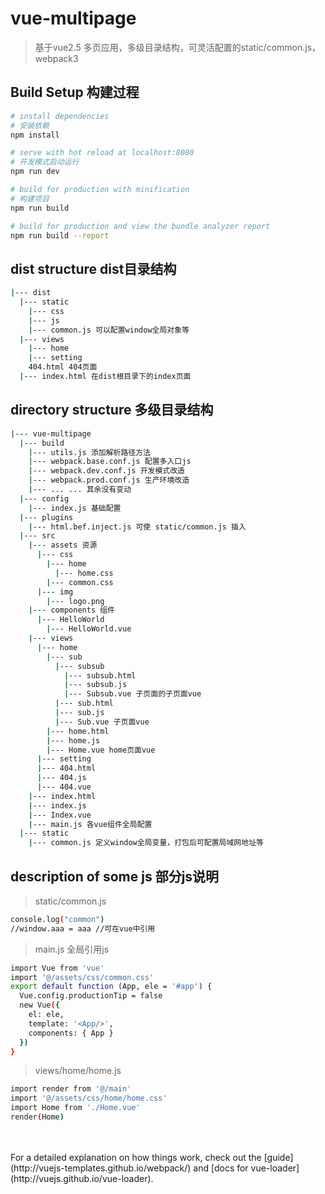 # vue-multipage

> 基于vue2.5 多页应用，多级目录结构，可灵活配置的static/common.js，webpack3

## Build Setup 构建过程

``` bash
# install dependencies
# 安装依赖
npm install

# serve with hot reload at localhost:8080
# 开发模式启动运行
npm run dev

# build for production with minification
# 构建项目
npm run build

# build for production and view the bundle analyzer report
npm run build --report
```

## dist structure dist目录结构
``` bash
|--- dist
  |--- static
    |--- css
    |--- js
    |--- common.js 可以配置window全局对象等
  |--- views
    |--- home
    |--- setting
    404.html 404页面
  |--- index.html 在dist根目录下的index页面
```

## directory structure 多级目录结构

``` bash
|--- vue-multipage
  |--- build
    |--- utils.js 添加解析路径方法
    |--- webpack.base.conf.js 配置多入口js
    |--- webpack.dev.conf.js 开发模式改造
    |--- webpack.prod.conf.js 生产环境改造
    |--- ... ... 其余没有变动
  |--- config
    |--- index.js 基础配置
  |--- plugins
    |--- html.bef.inject.js 可使 static/common.js 插入
  |--- src
    |--- assets 资源
      |--- css
        |--- home
          |--- home.css
        |--- common.css
      |--- img
        |--- logo.png
    |--- components 组件
      |--- HelloWorld
        |--- HelloWorld.vue
    |--- views
      |--- home
        |--- sub
          |--- subsub
            |--- subsub.html
            |--- subsub.js
            |--- Subsub.vue 子页面的子页面vue
          |--- sub.html
          |--- sub.js
          |--- Sub.vue 子页面vue
        |--- home.html
        |--- home.js
        |--- Home.vue home页面vue
      |--- setting
      |--- 404.html
      |--- 404.js
      |--- 404.vue
    |--- index.html
    |--- index.js
    |--- Index.vue
    |--- main.js 各vue组件全局配置
  |--- static
    |--- common.js 定义window全局变量，打包后可配置局域网地址等
```

## description of some js 部分js说明

> static/common.js
``` bash
console.log("common")
//window.aaa = aaa //可在vue中引用
```

> main.js 全局引用js
``` bash
import Vue from 'vue'
import '@/assets/css/common.css'
export default function (App, ele = '#app') {
  Vue.config.productionTip = false
  new Vue({
    el: ele,
    template: '<App/>',
    components: { App }
  })
}
```

> views/home/home.js
``` bash
import render from '@/main'
import '@/assets/css/home/home.css'
import Home from './Home.vue'
render(Home)
```

<br>
<br>
For a detailed explanation on how things work, check out the [guide](http://vuejs-templates.github.io/webpack/) and [docs for vue-loader](http://vuejs.github.io/vue-loader).
